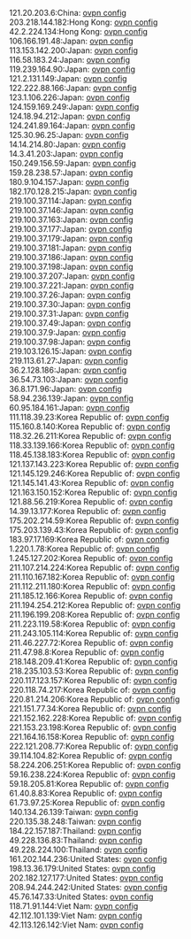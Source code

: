 121.20.203.6:China: [ovpn config](vpn/121_20_203_6.ovpn)  
203.218.144.182:Hong Kong: [ovpn config](vpn/203_218_144_182.ovpn)  
42.2.224.134:Hong Kong: [ovpn config](vpn/42_2_224_134.ovpn)  
106.166.191.48:Japan: [ovpn config](vpn/106_166_191_48.ovpn)  
113.153.142.200:Japan: [ovpn config](vpn/113_153_142_200.ovpn)  
116.58.183.24:Japan: [ovpn config](vpn/116_58_183_24.ovpn)  
119.239.164.90:Japan: [ovpn config](vpn/119_239_164_90.ovpn)  
121.2.131.149:Japan: [ovpn config](vpn/121_2_131_149.ovpn)  
122.222.88.166:Japan: [ovpn config](vpn/122_222_88_166.ovpn)  
123.1.106.226:Japan: [ovpn config](vpn/123_1_106_226.ovpn)  
124.159.169.249:Japan: [ovpn config](vpn/124_159_169_249.ovpn)  
124.18.94.212:Japan: [ovpn config](vpn/124_18_94_212.ovpn)  
124.241.89.164:Japan: [ovpn config](vpn/124_241_89_164.ovpn)  
125.30.96.25:Japan: [ovpn config](vpn/125_30_96_25.ovpn)  
14.14.214.80:Japan: [ovpn config](vpn/14_14_214_80.ovpn)  
14.3.41.203:Japan: [ovpn config](vpn/14_3_41_203.ovpn)  
150.249.156.59:Japan: [ovpn config](vpn/150_249_156_59.ovpn)  
159.28.238.57:Japan: [ovpn config](vpn/159_28_238_57.ovpn)  
180.9.104.157:Japan: [ovpn config](vpn/180_9_104_157.ovpn)  
182.170.128.215:Japan: [ovpn config](vpn/182_170_128_215.ovpn)  
219.100.37.114:Japan: [ovpn config](vpn/219_100_37_114.ovpn)  
219.100.37.146:Japan: [ovpn config](vpn/219_100_37_146.ovpn)  
219.100.37.163:Japan: [ovpn config](vpn/219_100_37_163.ovpn)  
219.100.37.177:Japan: [ovpn config](vpn/219_100_37_177.ovpn)  
219.100.37.179:Japan: [ovpn config](vpn/219_100_37_179.ovpn)  
219.100.37.181:Japan: [ovpn config](vpn/219_100_37_181.ovpn)  
219.100.37.186:Japan: [ovpn config](vpn/219_100_37_186.ovpn)  
219.100.37.198:Japan: [ovpn config](vpn/219_100_37_198.ovpn)  
219.100.37.207:Japan: [ovpn config](vpn/219_100_37_207.ovpn)  
219.100.37.221:Japan: [ovpn config](vpn/219_100_37_221.ovpn)  
219.100.37.26:Japan: [ovpn config](vpn/219_100_37_26.ovpn)  
219.100.37.30:Japan: [ovpn config](vpn/219_100_37_30.ovpn)  
219.100.37.31:Japan: [ovpn config](vpn/219_100_37_31.ovpn)  
219.100.37.49:Japan: [ovpn config](vpn/219_100_37_49.ovpn)  
219.100.37.9:Japan: [ovpn config](vpn/219_100_37_9.ovpn)  
219.100.37.98:Japan: [ovpn config](vpn/219_100_37_98.ovpn)  
219.103.126.15:Japan: [ovpn config](vpn/219_103_126_15.ovpn)  
219.113.61.27:Japan: [ovpn config](vpn/219_113_61_27.ovpn)  
36.2.128.186:Japan: [ovpn config](vpn/36_2_128_186.ovpn)  
36.54.73.103:Japan: [ovpn config](vpn/36_54_73_103.ovpn)  
36.8.171.96:Japan: [ovpn config](vpn/36_8_171_96.ovpn)  
58.94.236.139:Japan: [ovpn config](vpn/58_94_236_139.ovpn)  
60.95.184.161:Japan: [ovpn config](vpn/60_95_184_161.ovpn)  
111.118.39.23:Korea Republic of: [ovpn config](vpn/111_118_39_23.ovpn)  
115.160.8.140:Korea Republic of: [ovpn config](vpn/115_160_8_140.ovpn)  
118.32.26.211:Korea Republic of: [ovpn config](vpn/118_32_26_211.ovpn)  
118.33.139.166:Korea Republic of: [ovpn config](vpn/118_33_139_166.ovpn)  
118.45.138.183:Korea Republic of: [ovpn config](vpn/118_45_138_183.ovpn)  
121.137.143.223:Korea Republic of: [ovpn config](vpn/121_137_143_223.ovpn)  
121.145.129.246:Korea Republic of: [ovpn config](vpn/121_145_129_246.ovpn)  
121.145.141.43:Korea Republic of: [ovpn config](vpn/121_145_141_43.ovpn)  
121.163.150.152:Korea Republic of: [ovpn config](vpn/121_163_150_152.ovpn)  
121.88.56.219:Korea Republic of: [ovpn config](vpn/121_88_56_219.ovpn)  
14.39.13.177:Korea Republic of: [ovpn config](vpn/14_39_13_177.ovpn)  
175.202.214.59:Korea Republic of: [ovpn config](vpn/175_202_214_59.ovpn)  
175.203.139.43:Korea Republic of: [ovpn config](vpn/175_203_139_43.ovpn)  
183.97.17.169:Korea Republic of: [ovpn config](vpn/183_97_17_169.ovpn)  
1.220.1.78:Korea Republic of: [ovpn config](vpn/1_220_1_78.ovpn)  
1.245.127.202:Korea Republic of: [ovpn config](vpn/1_245_127_202.ovpn)  
211.107.214.224:Korea Republic of: [ovpn config](vpn/211_107_214_224.ovpn)  
211.110.167.182:Korea Republic of: [ovpn config](vpn/211_110_167_182.ovpn)  
211.112.211.180:Korea Republic of: [ovpn config](vpn/211_112_211_180.ovpn)  
211.185.12.166:Korea Republic of: [ovpn config](vpn/211_185_12_166.ovpn)  
211.194.254.212:Korea Republic of: [ovpn config](vpn/211_194_254_212.ovpn)  
211.196.199.208:Korea Republic of: [ovpn config](vpn/211_196_199_208.ovpn)  
211.223.119.58:Korea Republic of: [ovpn config](vpn/211_223_119_58.ovpn)  
211.243.105.114:Korea Republic of: [ovpn config](vpn/211_243_105_114.ovpn)  
211.46.227.72:Korea Republic of: [ovpn config](vpn/211_46_227_72.ovpn)  
211.47.98.8:Korea Republic of: [ovpn config](vpn/211_47_98_8.ovpn)  
218.148.209.41:Korea Republic of: [ovpn config](vpn/218_148_209_41.ovpn)  
218.235.103.53:Korea Republic of: [ovpn config](vpn/218_235_103_53.ovpn)  
220.117.123.157:Korea Republic of: [ovpn config](vpn/220_117_123_157.ovpn)  
220.118.74.217:Korea Republic of: [ovpn config](vpn/220_118_74_217.ovpn)  
220.81.214.206:Korea Republic of: [ovpn config](vpn/220_81_214_206.ovpn)  
221.151.77.34:Korea Republic of: [ovpn config](vpn/221_151_77_34.ovpn)  
221.152.162.228:Korea Republic of: [ovpn config](vpn/221_152_162_228.ovpn)  
221.153.23.198:Korea Republic of: [ovpn config](vpn/221_153_23_198.ovpn)  
221.164.16.158:Korea Republic of: [ovpn config](vpn/221_164_16_158.ovpn)  
222.121.208.77:Korea Republic of: [ovpn config](vpn/222_121_208_77.ovpn)  
39.114.104.82:Korea Republic of: [ovpn config](vpn/39_114_104_82.ovpn)  
58.224.206.251:Korea Republic of: [ovpn config](vpn/58_224_206_251.ovpn)  
59.16.238.224:Korea Republic of: [ovpn config](vpn/59_16_238_224.ovpn)  
59.18.205.81:Korea Republic of: [ovpn config](vpn/59_18_205_81.ovpn)  
61.40.8.83:Korea Republic of: [ovpn config](vpn/61_40_8_83.ovpn)  
61.73.97.25:Korea Republic of: [ovpn config](vpn/61_73_97_25.ovpn)  
140.134.26.139:Taiwan: [ovpn config](vpn/140_134_26_139.ovpn)  
220.135.38.248:Taiwan: [ovpn config](vpn/220_135_38_248.ovpn)  
184.22.157.187:Thailand: [ovpn config](vpn/184_22_157_187.ovpn)  
49.228.136.83:Thailand: [ovpn config](vpn/49_228_136_83.ovpn)  
49.228.224.100:Thailand: [ovpn config](vpn/49_228_224_100.ovpn)  
161.202.144.236:United States: [ovpn config](vpn/161_202_144_236.ovpn)  
198.13.36.179:United States: [ovpn config](vpn/198_13_36_179.ovpn)  
202.182.127.177:United States: [ovpn config](vpn/202_182_127_177.ovpn)  
208.94.244.242:United States: [ovpn config](vpn/208_94_244_242.ovpn)  
45.76.147.33:United States: [ovpn config](vpn/45_76_147_33.ovpn)  
118.71.91.144:Viet Nam: [ovpn config](vpn/118_71_91_144.ovpn)  
42.112.101.139:Viet Nam: [ovpn config](vpn/42_112_101_139.ovpn)  
42.113.126.142:Viet Nam: [ovpn config](vpn/42_113_126_142.ovpn)  
